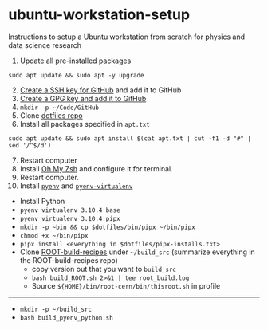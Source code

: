 # ubuntu-workstation-setup
Instructions to setup a Ubuntu workstation from scratch for physics and data science research

1. Update all pre-installed packages

```console
sudo apt update && sudo apt -y upgrade
```
2. [Create a SSH key for GitHub](https://docs.github.com/en/authentication/connecting-to-github-with-ssh/generating-a-new-ssh-key-and-adding-it-to-the-ssh-agent) and add it to GitHub
3. [Create a GPG key and add it to GitHub][gpg-key]
4. `mkdir -p ~/Code/GitHub`
5. Clone [dotfiles repo][dotfiles-github]
6. Install all packages specified in `apt.txt`
```console
sudo apt update && sudo apt install $(cat apt.txt | cut -f1 -d "#" | sed '/^$/d')
```
7. Restart computer
8. Install [Oh My Zsh](https://ohmyz.sh/) and configure it for terminal.
9. Restart computer.
10. Install [`pyenv`][pyenv-github] and [`pyenv-virtualenv`][pyenv-virtualenv-github]

* Install Python
* `pyenv virtualenv 3.10.4 base`
* `pyenv virtualenv 3.10.4 pipx`
* `mkdir -p ~bin && cp $dotfiles/bin/pipx ~/bin/pipx`
* `chmod +x ~/bin/pipx`
* `pipx install <everything in $dotfiles/pipx-installs.txt>`
* Clone [ROOT-build-recipes][ROOT-build-recipes-github] under `~/build_src` (summarize everything in the ROOT-build-recipes repo)
   * copy version out that you want to `build_src`
   * `bash build_ROOT.sh 2>&1 | tee root_build.log`
   * Source `${HOME}/bin/root-cern/bin/thisroot.sh` in profile

---

* `mkdir -p ~/build_src`
* `bash build_pyenv_python.sh`

[gpg-key]: https://docs.github.com/en/authentication/managing-commit-signature-verification/generating-a-new-gpg-key
[dotfiles-github]: https://github.com/matthewfeickert/dotfiles
[pyenv-github]: https://github.com/pyenv/pyenv
[pyenv-virtualenv-github]: https://github.com/pyenv/pyenv-virtualenv
[ROOT-build-recipes-github]: https://github.com/matthewfeickert/ROOT-build-recipes

